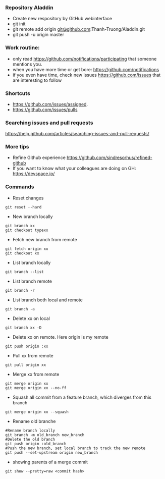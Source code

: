 ### Repository Aladdin
* Create new respository by GitHub webinterface
* git init
* git remote add origin git@github.com:Thanh-Truong/Aladdin.git
* git push -u origin master

### Work routine:

* only read https://github.com/notifications/participating that someone mentions you.
* when you have more time or get bore: https://github.com/notifications 
* if you even have time, check new issues https://github.com/issues that are interesting to follow

### Shortcuts

* https://github.com/issues/assigned.
* https://github.com/issues/pulls

### Searching issues and pull requests
https://help.github.com/articles/searching-issues-and-pull-requests/

### More tips 

* Refine Github experience https://github.com/sindresorhus/refined-github
* If you want to know what your colleagues are doing on GH: https://devspace.io/

### Commands

* Reset changes
``` 
git reset --hard
```

* New branch locally
```
git branch xx
git checkout typexx
```

* Fetch new branch from remote
```
git fetch origin xx
git checkout xx
```

* List branch locally
```
git branch --list
```

* List branch remote
```
git branch -r
```
* List branch both local and remote
```
git branch -a
```
* Delete xx on local
```
git branch xx -D
```
* Delete xx on remote. Here origin is my remote
```
git push origin :xx
```
* Pull xx from remote
```
git pull origin xx
```
* Merge xx from remote
```
git merge origin xx
git merge origin xx --no-ff
```
* Squash all commit from a feature branch, which diverges from this branch
```
git merge origin xx --squash
```
* Rename old branche
```
#Rename branch locally 
git branch -m old_branch new_branch         
#Delete the old branch 
git push origin :old_branch                     
#Push the new branch, set local branch to track the new remote
git push --set-upstream origin new_branch   
```
* showing parents of a merge commit
```
git show --pretty=raw <commit hash>
```
